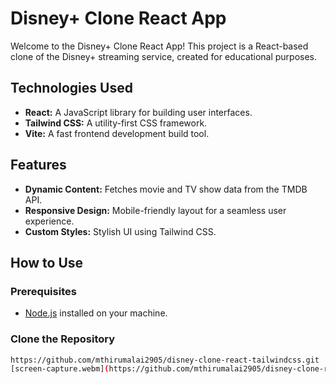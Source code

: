 # Disney+ Clone React App

Welcome to the Disney+ Clone React App! This project is a React-based clone of the Disney+ streaming service, created for educational purposes.

## Technologies Used

- **React:** A JavaScript library for building user interfaces.
- **Tailwind CSS:** A utility-first CSS framework.
- **Vite:** A fast frontend development build tool.

## Features

- **Dynamic Content:** Fetches movie and TV show data from the TMDB API.
- **Responsive Design:** Mobile-friendly layout for a seamless user experience.
- **Custom Styles:** Stylish UI using Tailwind CSS.

## How to Use

### Prerequisites

- [Node.js](https://nodejs.org/) installed on your machine.

### Clone the Repository

```bash
https://github.com/mthirumalai2905/disney-clone-react-tailwindcss.git
[screen-capture.webm](https://github.com/mthirumalai2905/disney-clone-react-tailwindcss/assets/98790479/25ccb213-500e-4e3f-ae07-fed9101fc09c)

